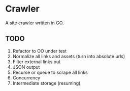 # Crawler

A site crawler written in  GO.

## TODO

1. Refactor to OO under test
1. Normalize all links and assets (turn into absolute urls)
1. Filter external links out
1. JSON output
1. Recurse or queue to scrape all links
1. Concurrency
1. Intermediate storage (resuming)
